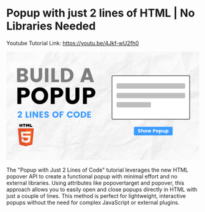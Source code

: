 # Popup with just 2 lines of HTML | No Libraries Needed

Youtube Tutorial Link: https://youtu.be/4Jkf-wU2fh0

![Popup with just 2 lines of HTML](Popup.png)

The "Popup with Just 2 Lines of Code" tutorial leverages the new HTML popover API to create a functional popup with minimal effort and no external libraries. Using attributes like popovertarget and popover, this approach allows you to easily open and close popups directly in HTML with just a couple of lines. This method is perfect for lightweight, interactive popups without the need for complex JavaScript or external plugins.
